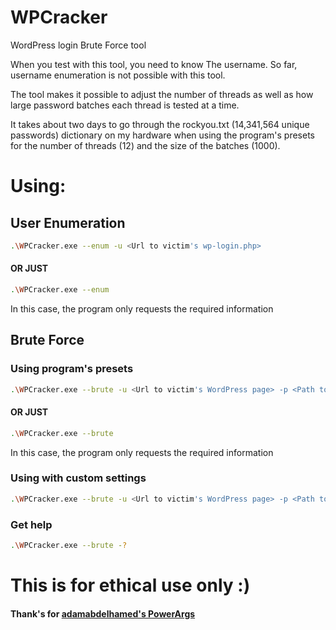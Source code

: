 # WPCracker

WordPress login Brute Force tool

When you test with this tool, you need to know The username. So far, username enumeration is not possible with this tool.

The tool makes it possible to adjust the number of threads as well as how large password batches each thread is tested at a time.

It takes about two days to go through the rockyou.txt (14,341,564 unique passwords) dictionary on my hardware when using the program's presets for the number of threads (12) and the size of the batches (1000).

# Using:

## User Enumeration
```Bash
.\WPCracker.exe --enum -u <Url to victim's wp-login.php>
```
#### OR JUST
```Bash
.\WPCracker.exe --enum
```
In this case, the program only requests the required information

## Brute Force

### Using program's presets
```Bash
.\WPCracker.exe --brute -u <Url to victim's WordPress page> -p <Path to wordlist> -n <Username>
```
#### OR JUST
```Bash
.\WPCracker.exe --brute
```
In this case, the program only requests the required information

### Using with custom settings
```Bash
.\WPCracker.exe --brute -u <Url to victim's WordPress page> -p <Path to wordlist> -n <Username> -t <Max threads> -c <Batch maximum size>
```

### Get help
```Bash
.\WPCracker.exe --brute -?
```

# This is for ethical use only :)

#### Thank's for [adamabdelhamed's PowerArgs](https://github.com/adamabdelhamed/PowerArgs "PowerArgs")
